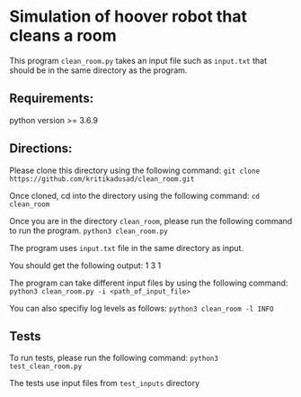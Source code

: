 # Simulation of hoover robot that cleans a room
This program `clean_room.py` takes an input file such as `input.txt` that should be in the same directory as the program.

## Requirements:
python version >= 3.6.9 

## Directions:
Please clone this directory using the following command:
`git clone https://github.com/kritikadusad/clean_room.git`

Once cloned, cd into the directory using the following command:
`cd clean_room`

Once you are in the directory `clean_room`, please run the following command to run the program.
`python3 clean_room.py`

The program uses `input.txt` file in the same directory as input. 

You should get the following output:
1 3
1

The program can take different input files by using the following command:
`python3 clean_room.py -i <path_of_input_file>`

You can also specifiy log levels as follows:
`python3 clean_room -l INFO`

## Tests
To run tests, please run the following command:
`python3 test_clean_room.py`

The tests use input files from `test_inputs` directory



